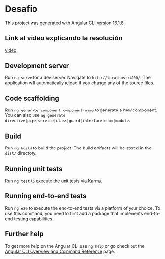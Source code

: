 # Desafio

This project was generated with [Angular CLI](https://github.com/angular/angular-cli) version 16.1.8.

## Link al video explicando la resolución
[video](https://www.loom.com/share/c4cf3281c0554153bba06f131a753f1e?sid=0cbd341d-d488-4e0b-b1e2-a36ee93cc11a)

## Development server

Run `ng serve` for a dev server. Navigate to `http://localhost:4200/`. The application will automatically reload if you change any of the source files.

## Code scaffolding

Run `ng generate component component-name` to generate a new component. You can also use `ng generate directive|pipe|service|class|guard|interface|enum|module`.

## Build

Run `ng build` to build the project. The build artifacts will be stored in the `dist/` directory.

## Running unit tests

Run `ng test` to execute the unit tests via [Karma](https://karma-runner.github.io).

## Running end-to-end tests

Run `ng e2e` to execute the end-to-end tests via a platform of your choice. To use this command, you need to first add a package that implements end-to-end testing capabilities.

## Further help

To get more help on the Angular CLI use `ng help` or go check out the [Angular CLI Overview and Command Reference](https://angular.io/cli) page.
